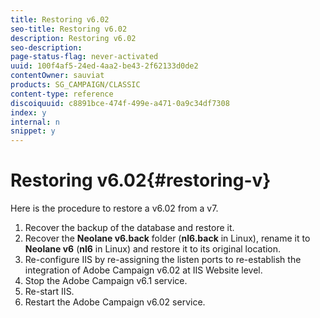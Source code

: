 ```yaml
---
title: Restoring v6.02
seo-title: Restoring v6.02
description: Restoring v6.02
seo-description: 
page-status-flag: never-activated
uuid: 100f4af5-24ed-4aa2-be43-2f62133d0de2
contentOwner: sauviat
products: SG_CAMPAIGN/CLASSIC
content-type: reference
discoiquuid: c8891bce-474f-499e-a471-0a9c34df7308
index: y
internal: n
snippet: y
---
```


# Restoring v6.02{#restoring-v}

Here is the procedure to restore a v6.02 from a v7.

1. Recover the backup of the database and restore it.
1. Recover the **Neolane v6.back** folder (**nl6.back** in Linux), rename it to **Neolane v6** (**nl6** in Linux) and restore it to its original location.
1. Re-configure IIS by re-assigning the listen ports to re-establish the integration of Adobe Campaign v6.02 at IIS Website level.
1. Stop the Adobe Campaign v6.1 service.
1. Re-start IIS.
1. Restart the Adobe Campaign v6.02 service.

